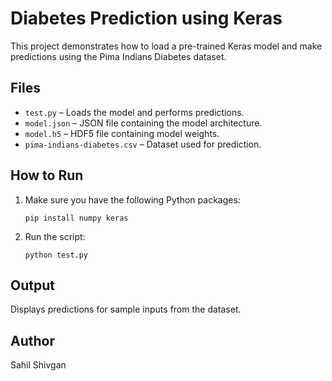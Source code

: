 # Diabetes Prediction using Keras

This project demonstrates how to load a pre-trained Keras model and make predictions using the Pima Indians Diabetes dataset.

## Files
- `test.py` – Loads the model and performs predictions.
- `model.json` – JSON file containing the model architecture.
- `model.h5` – HDF5 file containing model weights.
- `pima-indians-diabetes.csv` – Dataset used for prediction.

## How to Run

1. Make sure you have the following Python packages:
   ```
   pip install numpy keras
   ```

2. Run the script:
   ```
   python test.py
   ```

## Output
Displays predictions for sample inputs from the dataset.

## Author
Sahil Shivgan
